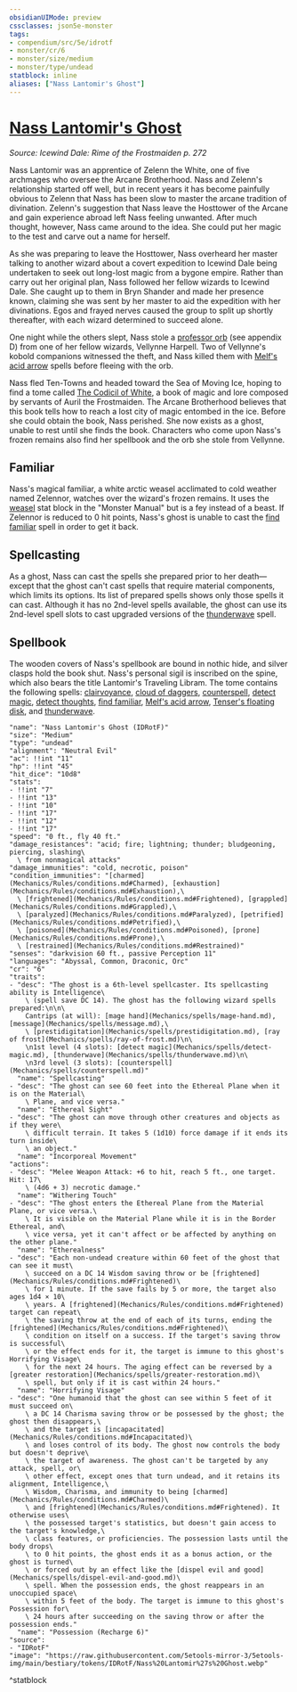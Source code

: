 ```yaml
---
obsidianUIMode: preview
cssclasses: json5e-monster
tags:
- compendium/src/5e/idrotf
- monster/cr/6
- monster/size/medium
- monster/type/undead
statblock: inline
aliases: ["Nass Lantomir's Ghost"]
---
```

# [Nass Lantomir's Ghost](Mechanics\bestiary\npc/nass-lantomirs-ghost-idrotf.md)
*Source: Icewind Dale: Rime of the Frostmaiden p. 272*  

Nass Lantomir was an apprentice of Zelenn the White, one of five archmages who oversee the Arcane Brotherhood. Nass and Zelenn's relationship started off well, but in recent years it has become painfully obvious to Zelenn that Nass has been slow to master the arcane tradition of divination. Zelenn's suggestion that Nass leave the Hosttower of the Arcane and gain experience abroad left Nass feeling unwanted. After much thought, however, Nass came around to the idea. She could put her magic to the test and carve out a name for herself.

As she was preparing to leave the Hosttower, Nass overheard her master talking to another wizard about a covert expedition to Icewind Dale being undertaken to seek out long-lost magic from a bygone empire. Rather than carry out her original plan, Nass followed her fellow wizards to Icewind Dale. She caught up to them in Bryn Shander and made her presence known, claiming she was sent by her master to aid the expedition with her divinations. Egos and frayed nerves caused the group to split up shortly thereafter, with each wizard determined to succeed alone.

One night while the others slept, Nass stole a [professor orb](Mechanics/items/professor-skant-idrotf.md) (see appendix D) from one of her fellow wizards, Vellynne Harpell. Two of Vellynne's kobold companions witnessed the theft, and Nass killed them with [Melf's acid arrow](Mechanics/spells/melfs-acid-arrow.md) spells before fleeing with the orb.

Nass fled Ten-Towns and headed toward the Sea of Moving Ice, hoping to find a tome called [The Codicil of White](Mechanics/items/the-codicil-of-white-idrotf.md), a book of magic and lore composed by servants of Auril the Frostmaiden. The Arcane Brotherhood believes that this book tells how to reach a lost city of magic entombed in the ice. Before she could obtain the book, Nass perished. She now exists as a ghost, unable to rest until she finds the book. Characters who come upon Nass's frozen remains also find her spellbook and the orb she stole from Vellynne.

## Familiar

Nass's magical familiar, a white arctic weasel acclimated to cold weather named Zelennor, watches over the wizard's frozen remains. It uses the [weasel](Mechanics/bestiary/beast/weasel.md) stat block in the "Monster Manual" but is a fey instead of a beast. If Zelennor is reduced to 0 hit points, Nass's ghost is unable to cast the [find familiar](Mechanics/spells/find-familiar.md) spell in order to get it back.

## Spellcasting

As a ghost, Nass can cast the spells she prepared prior to her death—except that the ghost can't cast spells that require material components, which limits its options. Its list of prepared spells shows only those spells it can cast. Although it has no 2nd-level spells available, the ghost can use its 2nd-level spell slots to cast upgraded versions of the [thunderwave](Mechanics/spells/thunderwave.md) spell.

## Spellbook

The wooden covers of Nass's spellbook are bound in nothic hide, and silver clasps hold the book shut. Nass's personal sigil is inscribed on the spine, which also bears the title Lantomir's Traveling Libram. The tome contains the following spells: [clairvoyance](Mechanics/spells/clairvoyance.md), [cloud of daggers](Mechanics/spells/cloud-of-daggers.md), [counterspell](Mechanics/spells/counterspell.md), [detect magic](Mechanics/spells/detect-magic.md), [detect thoughts](Mechanics/spells/detect-thoughts.md), [find familiar](Mechanics/spells/find-familiar.md), [Melf's acid arrow](Mechanics/spells/melfs-acid-arrow.md), [Tenser's floating disk](Mechanics/spells/tensers-floating-disk.md), and [thunderwave](Mechanics/spells/thunderwave.md).

```statblock
"name": "Nass Lantomir's Ghost (IDRotF)"
"size": "Medium"
"type": "undead"
"alignment": "Neutral Evil"
"ac": !!int "11"
"hp": !!int "45"
"hit_dice": "10d8"
"stats":
- !!int "7"
- !!int "13"
- !!int "10"
- !!int "17"
- !!int "12"
- !!int "17"
"speed": "0 ft., fly 40 ft."
"damage_resistances": "acid; fire; lightning; thunder; bludgeoning, piercing, slashing\
  \ from nonmagical attacks"
"damage_immunities": "cold, necrotic, poison"
"condition_immunities": "[charmed](Mechanics/Rules/conditions.md#Charmed), [exhaustion](Mechanics/Rules/conditions.md#Exhaustion),\
  \ [frightened](Mechanics/Rules/conditions.md#Frightened), [grappled](Mechanics/Rules/conditions.md#Grappled),\
  \ [paralyzed](Mechanics/Rules/conditions.md#Paralyzed), [petrified](Mechanics/Rules/conditions.md#Petrified),\
  \ [poisoned](Mechanics/Rules/conditions.md#Poisoned), [prone](Mechanics/Rules/conditions.md#Prone),\
  \ [restrained](Mechanics/Rules/conditions.md#Restrained)"
"senses": "darkvision 60 ft., passive Perception 11"
"languages": "Abyssal, Common, Draconic, Orc"
"cr": "6"
"traits":
- "desc": "The ghost is a 6th-level spellcaster. Its spellcasting ability is Intelligence\
    \ (spell save DC 14). The ghost has the following wizard spells prepared:\n\n\
    Cantrips (at will): [mage hand](Mechanics/spells/mage-hand.md), [message](Mechanics/spells/message.md),\
    \ [prestidigitation](Mechanics/spells/prestidigitation.md), [ray of frost](Mechanics/spells/ray-of-frost.md)\n\
    \n1st level (4 slots): [detect magic](Mechanics/spells/detect-magic.md), [thunderwave](Mechanics/spells/thunderwave.md)\n\
    \n3rd level (3 slots): [counterspell](Mechanics/spells/counterspell.md)"
  "name": "Spellcasting"
- "desc": "The ghost can see 60 feet into the Ethereal Plane when it is on the Material\
    \ Plane, and vice versa."
  "name": "Ethereal Sight"
- "desc": "The ghost can move through other creatures and objects as if they were\
    \ difficult terrain. It takes 5 (1d10) force damage if it ends its turn inside\
    \ an object."
  "name": "Incorporeal Movement"
"actions":
- "desc": "Melee Weapon Attack: +6 to hit, reach 5 ft., one target. Hit: 17\
    \ (4d6 + 3) necrotic damage."
  "name": "Withering Touch"
- "desc": "The ghost enters the Ethereal Plane from the Material Plane, or vice versa.\
    \ It is visible on the Material Plane while it is in the Border Ethereal, and\
    \ vice versa, yet it can't affect or be affected by anything on the other plane."
  "name": "Etherealness"
- "desc": "Each non-undead creature within 60 feet of the ghost that can see it must\
    \ succeed on a DC 14 Wisdom saving throw or be [frightened](Mechanics/Rules/conditions.md#Frightened)\
    \ for 1 minute. If the save fails by 5 or more, the target also ages 1d4 × 10\
    \ years. A [frightened](Mechanics/Rules/conditions.md#Frightened) target can repeat\
    \ the saving throw at the end of each of its turns, ending the [frightened](Mechanics/Rules/conditions.md#Frightened)\
    \ condition on itself on a success. If the target's saving throw is successful\
    \ or the effect ends for it, the target is immune to this ghost's Horrifying Visage\
    \ for the next 24 hours. The aging effect can be reversed by a [greater restoration](Mechanics/spells/greater-restoration.md)\
    \ spell, but only if it is cast within 24 hours."
  "name": "Horrifying Visage"
- "desc": "One humanoid that the ghost can see within 5 feet of it must succeed on\
    \ a DC 14 Charisma saving throw or be possessed by the ghost; the ghost then disappears,\
    \ and the target is [incapacitated](Mechanics/Rules/conditions.md#Incapacitated)\
    \ and loses control of its body. The ghost now controls the body but doesn't deprive\
    \ the target of awareness. The ghost can't be targeted by any attack, spell, or\
    \ other effect, except ones that turn undead, and it retains its alignment, Intelligence,\
    \ Wisdom, Charisma, and immunity to being [charmed](Mechanics/Rules/conditions.md#Charmed)\
    \ and [frightened](Mechanics/Rules/conditions.md#Frightened). It otherwise uses\
    \ the possessed target's statistics, but doesn't gain access to the target's knowledge,\
    \ class features, or proficiencies. The possession lasts until the body drops\
    \ to 0 hit points, the ghost ends it as a bonus action, or the ghost is turned\
    \ or forced out by an effect like the [dispel evil and good](Mechanics/spells/dispel-evil-and-good.md)\
    \ spell. When the possession ends, the ghost reappears in an unoccupied space\
    \ within 5 feet of the body. The target is immune to this ghost's Possession for\
    \ 24 hours after succeeding on the saving throw or after the possession ends."
  "name": "Possession (Recharge 6)"
"source":
- "IDRotF"
"image": "https://raw.githubusercontent.com/5etools-mirror-3/5etools-img/main/bestiary/tokens/IDRotF/Nass%20Lantomir%27s%20Ghost.webp"
```
^statblock